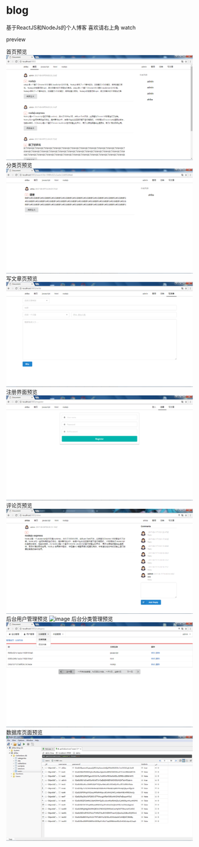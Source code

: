 # blog
基于ReactJS和NodeJs的个人博客 喜欢请右上角 watch

preview

首页预览
![image](https://github.com/ahiba//blog/raw/master/preview/首页.png)
分类页预览
![image](https://github.com/ahiba//blog/raw/master/preview/分类页.png)
写文章页预览
![image](https://github.com/ahiba//blog/raw/master/preview/写文章.png)
注册界面预览
![image](https://github.com/ahiba//blog/raw/master/preview/注册页.png)
评论页预览
![image](https://github.com/ahiba//blog/raw/master/preview/评论页.png)
后台用户管理预览
![image](https://github.com/ahiba//blog/raw/master/preview/后台用户管理.png)
后台分类管理预览
![image](https://github.com/ahiba//blog/raw/master/preview/后台分类管理.png)
数据库页面预览
![image](https://github.com/ahiba//blog/raw/master/preview/mongod.png)